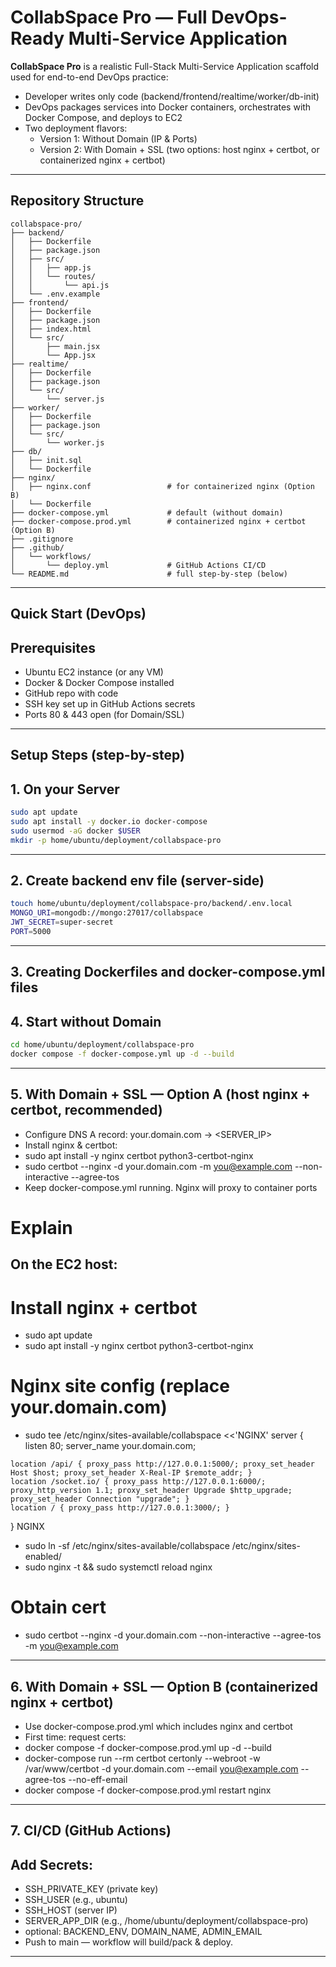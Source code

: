 # CollabSpace Pro — Full DevOps-Ready Multi-Service Application

**CollabSpace Pro** is a realistic Full-Stack Multi-Service Application scaffold used for end-to-end DevOps practice:
- Developer writes only code (backend/frontend/realtime/worker/db-init)
- DevOps packages services into Docker containers, orchestrates with Docker Compose, and deploys to EC2
- Two deployment flavors:
  - Version 1: Without Domain (IP & Ports)
  - Version 2: With Domain + SSL (two options: host nginx + certbot, or containerized nginx + certbot)

---

## Repository Structure
```
collabspace-pro/
├── backend/
│   ├── Dockerfile
│   ├── package.json
│   ├── src/
│   │   ├── app.js
│   │   └── routes/
│   │       └── api.js
│   └── .env.example
├── frontend/
│   ├── Dockerfile
│   ├── package.json
│   ├── index.html
│   └── src/
│       ├── main.jsx
│       └── App.jsx
├── realtime/
│   ├── Dockerfile
│   ├── package.json
│   └── src/
│       └── server.js
├── worker/
│   ├── Dockerfile
│   ├── package.json
│   └── src/
│       └── worker.js
├── db/
│   ├── init.sql
│   └── Dockerfile
├── nginx/
│   ├── nginx.conf                 # for containerized nginx (Option B)
│   └── Dockerfile
├── docker-compose.yml             # default (without domain)
├── docker-compose.prod.yml        # containerized nginx + certbot (Option B)
├── .gitignore
├── .github/
│   └── workflows/
│       └── deploy.yml             # GitHub Actions CI/CD
└── README.md                      # full step-by-step (below)
```

---

## Quick Start (DevOps)
## Prerequisites
- Ubuntu EC2 instance (or any VM)
- Docker & Docker Compose installed
- GitHub repo with code
- SSH key set up in GitHub Actions secrets
- Ports 80 & 443 open (for Domain/SSL)

---

## Setup Steps (step-by-step)

## 1. **On your Server**
   ```bash
   sudo apt update
   sudo apt install -y docker.io docker-compose
   sudo usermod -aG docker $USER
   mkdir -p home/ubuntu/deployment/collabspace-pro
```
---

## 2. **Create backend env file (server-side)**
   ```bash
   touch home/ubuntu/deployment/collabspace-pro/backend/.env.local
   MONGO_URI=mongodb://mongo:27017/collabspace
   JWT_SECRET=super-secret
   PORT=5000
```
---

## 3. **Creating Dockerfiles and docker-compose.yml files**

## 4. **Start without Domain**
   ```bash
   cd home/ubuntu/deployment/collabspace-pro
   docker compose -f docker-compose.yml up -d --build
```
---

## 5. **With Domain + SSL — Option A (host nginx + certbot, recommended)**
   - Configure DNS A record: your.domain.com -> <SERVER_IP>
   - Install nginx & certbot:
   - sudo apt install -y nginx certbot python3-certbot-nginx
   - sudo certbot --nginx -d your.domain.com -m you@example.com --non-interactive --agree-tos
   - Keep docker-compose.yml running. Nginx will proxy to container ports
# Explain
## On the EC2 host:
# Install nginx + certbot
   - sudo apt update
   - sudo apt install -y nginx certbot python3-certbot-nginx

# Nginx site config (replace your.domain.com)

   - sudo tee /etc/nginx/sites-available/collabspace <<'NGINX'
server {
    listen 80;
    server_name your.domain.com;

    location /api/ { proxy_pass http://127.0.0.1:5000/; proxy_set_header Host $host; proxy_set_header X-Real-IP $remote_addr; }
    location /socket.io/ { proxy_pass http://127.0.0.1:6000/; proxy_http_version 1.1; proxy_set_header Upgrade $http_upgrade; proxy_set_header Connection "upgrade"; }
    location / { proxy_pass http://127.0.0.1:3000/; }
}
NGINX

   - sudo ln -sf /etc/nginx/sites-available/collabspace /etc/nginx/sites-enabled/
   - sudo nginx -t && sudo systemctl reload nginx

# Obtain cert

   - sudo certbot --nginx -d your.domain.com --non-interactive --agree-tos -m you@example.com

---

## 6. **With Domain + SSL — Option B (containerized nginx + certbot)**
   - Use docker-compose.prod.yml which includes nginx and certbot
   - First time: request certs:
   - docker compose -f docker-compose.prod.yml up -d --build
   - docker-compose run --rm certbot certonly --webroot -w /var/www/certbot -d your.domain.com --email you@example.com --agree-tos --no-eff-email
   - docker compose -f docker-compose.prod.yml restart nginx

---

## 7. **CI/CD (GitHub Actions)**
## Add Secrets:
   - SSH_PRIVATE_KEY (private key)
   - SSH_USER (e.g., ubuntu)
   - SSH_HOST (server IP)
   - SERVER_APP_DIR (e.g., /home/ubuntu/deployment/collabspace-pro)
   - optional: BACKEND_ENV, DOMAIN_NAME, ADMIN_EMAIL
   - Push to main — workflow will build/pack & deploy.

---

